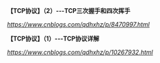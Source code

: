 **【TCP协议】（2）---TCP三次握手和四次挥手**

*https://www.cnblogs.com/qdhxhz/p/8470997.html*



**【TCP协议】（1）---TCP协议详解**

*https://www.cnblogs.com/qdhxhz/p/10267932.html*

